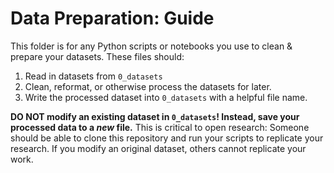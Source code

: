# Data Preparation: Guide

This folder is for any Python scripts or notebooks you use to clean & prepare your datasets. These files should:

1. Read in datasets from `0_datasets`
2. Clean, reformat, or otherwise process the datasets for later.
3. Write the processed dataset into `0_datasets` with a helpful file name.

**DO NOT modify an existing dataset in `0_datasets`! Instead, save your processed data to a _new_ file.** This is critical to open research: Someone should be able to clone this repository and run your scripts to replicate your research. If you modify an original dataset, others cannot replicate your work.
